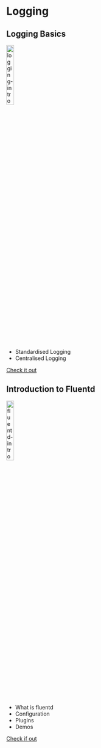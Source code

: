 # Logging

## Logging Basics

<a href="https://youtu.be/MMVdkzeQ848" title="logging-intro"><img src="https://i.ytimg.com/vi/MMVdkzeQ848/hqdefault.jpg" width="20%" alt="logging-intro" /></a> 

* Standardised Logging
* Centralised Logging 

[Check it out](./fluentd/basic-demo/readme.md)

## Introduction to Fluentd

<a href="https://youtu.be/Gp0-7oVOtPw" title="fluentd-intro"><img src="https://i.ytimg.com/vi/Gp0-7oVOtPw/hqdefault.jpg" width="20%" alt="fluentd-intro" /></a> 

* What is fluentd
* Configuration
* Plugins
* Demos

[Check if out](./fluentd/introduction/readme.md)